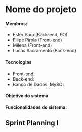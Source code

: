 # Nome do projeto

#### Membros:
- Ester Sara (Back-end, PO)
- Filipe Pirola (Front-end)
- Milena (Front-end)
- Lucas Sacramento (Back-end)

#### Tecnologias
- Front-end: 
- Back-end: 
- Banco de Dados: MySQL

#### Objetivo do sistema

#### Funcionalidades do sistema:

## Sprint Planning I

